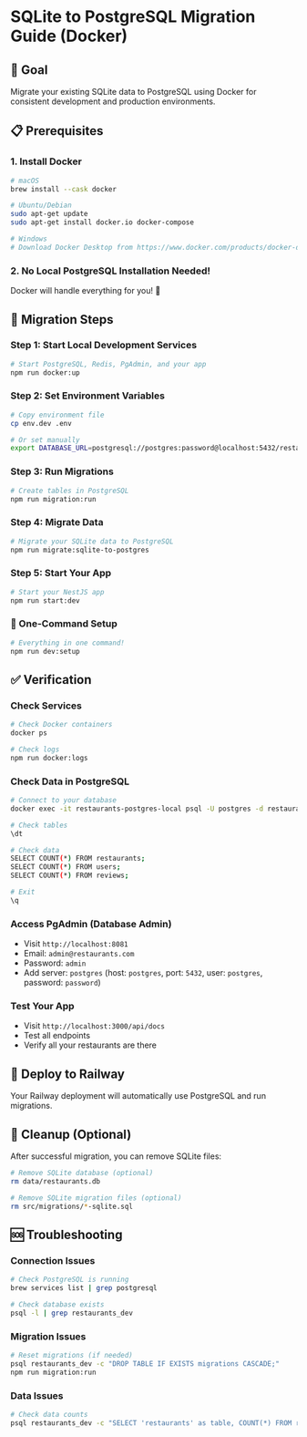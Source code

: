 # SQLite to PostgreSQL Migration Guide (Docker)

## 🎯 **Goal**
Migrate your existing SQLite data to PostgreSQL using Docker for consistent development and production environments.

## 📋 **Prerequisites**

### **1. Install Docker**
```bash
# macOS
brew install --cask docker

# Ubuntu/Debian
sudo apt-get update
sudo apt-get install docker.io docker-compose

# Windows
# Download Docker Desktop from https://www.docker.com/products/docker-desktop
```

### **2. No Local PostgreSQL Installation Needed!**
Docker will handle everything for you! 🎉

## 🔄 **Migration Steps**

### **Step 1: Start Local Development Services**
```bash
# Start PostgreSQL, Redis, PgAdmin, and your app
npm run docker:up
```

### **Step 2: Set Environment Variables**
```bash
# Copy environment file
cp env.dev .env

# Or set manually
export DATABASE_URL=postgresql://postgres:password@localhost:5432/restaurants_dev
```

### **Step 3: Run Migrations**
```bash
# Create tables in PostgreSQL
npm run migration:run
```

### **Step 4: Migrate Data**
```bash
# Migrate your SQLite data to PostgreSQL
npm run migrate:sqlite-to-postgres
```

### **Step 5: Start Your App**
```bash
# Start your NestJS app
npm run start:dev
```

### **🚀 One-Command Setup**
```bash
# Everything in one command!
npm run dev:setup
```

## ✅ **Verification**

### **Check Services**
```bash
# Check Docker containers
docker ps

# Check logs
npm run docker:logs
```

### **Check Data in PostgreSQL**
```bash
# Connect to your database
docker exec -it restaurants-postgres-local psql -U postgres -d restaurants_dev

# Check tables
\dt

# Check data
SELECT COUNT(*) FROM restaurants;
SELECT COUNT(*) FROM users;
SELECT COUNT(*) FROM reviews;

# Exit
\q
```

### **Access PgAdmin (Database Admin)**
- Visit `http://localhost:8081`
- Email: `admin@restaurants.com`
- Password: `admin`
- Add server: `postgres` (host: `postgres`, port: `5432`, user: `postgres`, password: `password`)

### **Test Your App**
- Visit `http://localhost:3000/api/docs`
- Test all endpoints
- Verify all your restaurants are there

## 🚀 **Deploy to Railway**

Your Railway deployment will automatically use PostgreSQL and run migrations.

## 🧹 **Cleanup (Optional)**

After successful migration, you can remove SQLite files:
```bash
# Remove SQLite database (optional)
rm data/restaurants.db

# Remove SQLite migration files (optional)
rm src/migrations/*-sqlite.sql
```

## 🆘 **Troubleshooting**

### **Connection Issues**
```bash
# Check PostgreSQL is running
brew services list | grep postgresql

# Check database exists
psql -l | grep restaurants_dev
```

### **Migration Issues**
```bash
# Reset migrations (if needed)
psql restaurants_dev -c "DROP TABLE IF EXISTS migrations CASCADE;"
npm run migration:run
```

### **Data Issues**
```bash
# Check data counts
psql restaurants_dev -c "SELECT 'restaurants' as table, COUNT(*) FROM restaurants UNION ALL SELECT 'users', COUNT(*) FROM users UNION ALL SELECT 'reviews', COUNT(*) FROM reviews;"
```
